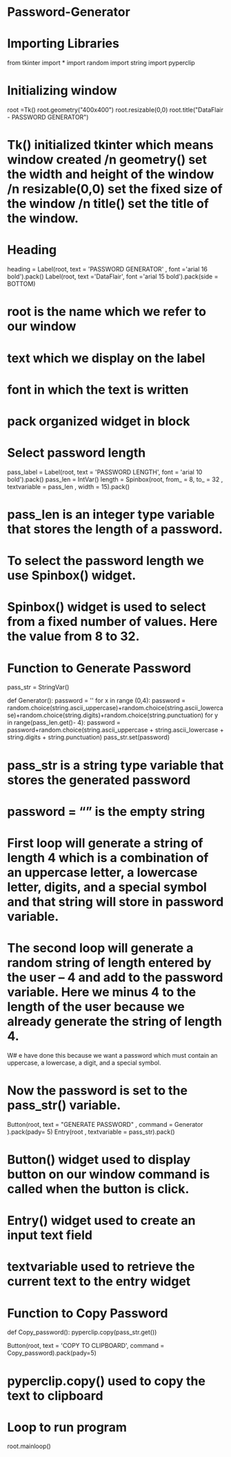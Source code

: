 # Password-Generator

# Importing Libraries

from tkinter import *
import random
import string
import pyperclip

# Initializing window

root =Tk()
root.geometry("400x400")
root.resizable(0,0)
root.title("DataFlair - PASSWORD GENERATOR")

# Tk() initialized tkinter which means window created /n geometry() set the width and height of the window /n resizable(0,0) set the fixed size of the window /n title() set the title of the window.

# Heading

heading = Label(root, text = 'PASSWORD GENERATOR' , font ='arial 16 bold').pack()
Label(root, text ='DataFlair', font ='arial 15 bold').pack(side = BOTTOM)

# root is the name which we refer to our window
# text which we display on the label
# font in which the text is written
# pack organized widget in block

# Select password length

pass_label = Label(root, text = 'PASSWORD LENGTH', font = 'arial 10 bold').pack()
pass_len = IntVar()
length = Spinbox(root, from_ = 8, to_ = 32 , textvariable = pass_len , width = 15).pack()

# pass_len is an integer type variable that stores the length of a password.
# To select the password length we use Spinbox() widget.
# Spinbox() widget is used to select from a fixed number of values. Here the value from 8 to 32.

# Function to Generate Password

pass_str = StringVar()

def Generator():
    password = ''
    for x in range (0,4):
        password = random.choice(string.ascii_uppercase)+random.choice(string.ascii_lowercase)+random.choice(string.digits)+random.choice(string.punctuation)
    for y in range(pass_len.get()- 4):
        password = password+random.choice(string.ascii_uppercase + string.ascii_lowercase + string.digits + string.punctuation)
    pass_str.set(password)

# pass_str is a string type variable that stores the generated password
# password = “” is the empty string
# First loop will generate a string of length 4 which is a combination of an uppercase letter, a lowercase letter, digits, and a special symbol and that string will store in password variable.
# The second loop will generate a random string of length entered by the user – 4 and add to the password variable. Here we minus 4 to the length of the user because we already generate the string of length 4.
W# e have done this because we want a password which must contain an uppercase, a lowercase, a digit, and a special symbol.

# Now the password is set to the pass_str() variable.

Button(root, text = "GENERATE PASSWORD" , command = Generator ).pack(pady= 5)
Entry(root , textvariable = pass_str).pack()

# Button() widget used to display button on our window command is called when the button is click.
# Entry() widget used to create an input text field
# textvariable used to retrieve the current text to the entry widget

# Function to Copy Password

def Copy_password():
    pyperclip.copy(pass_str.get())

Button(root, text = 'COPY TO CLIPBOARD', command = Copy_password).pack(pady=5)

# pyperclip.copy() used to copy the text to clipboard

# Loop to run program

root.mainloop()

